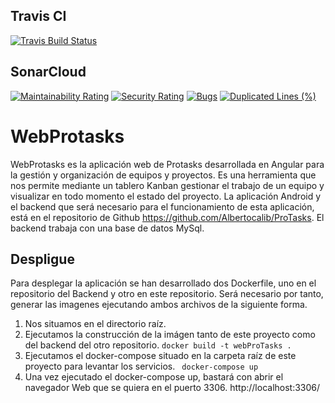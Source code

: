 ## Travis CI
[![Travis Build Status](https://app.travis-ci.com/Albertocalib/WebProtasks.svg?branch=master)](https://app.travis-ci.com/Albertocalib/WebProtasks)
## SonarCloud
[![Maintainability Rating](https://sonarcloud.io/api/project_badges/measure?project=Albertocalib_WebProtasks&metric=sqale_rating)](https://sonarcloud.io/summary/new_code?id=Albertocalib_WebProtasks)
[![Security Rating](https://sonarcloud.io/api/project_badges/measure?project=Albertocalib_WebProtasks&metric=security_rating)](https://sonarcloud.io/summary/new_code?id=Albertocalib_WebProtasks)
[![Bugs](https://sonarcloud.io/api/project_badges/measure?project=Albertocalib_WebProtasks&metric=bugs)](https://sonarcloud.io/summary/new_code?id=Albertocalib_WebProtasks)
[![Duplicated Lines (%)](https://sonarcloud.io/api/project_badges/measure?project=Albertocalib_WebProtasks&metric=duplicated_lines_density)](https://sonarcloud.io/summary/new_code?id=Albertocalib_WebProtasks)
# WebProtasks
WebProtasks es la aplicación web de Protasks desarrollada en Angular para la gestión y organización de equipos y proyectos. Es una herramienta que nos permite mediante un tablero Kanban gestionar el trabajo de un equipo y visualizar en todo momento el estado del proyecto. La aplicación Android y el backend que será necesario para el funcionamiento de esta aplicación, está en el repositorio de Github https://github.com/Albertocalib/ProTasks. El backend trabaja con una base de datos MySql.

## Despligue
Para desplegar la aplicación se han desarrollado dos Dockerfile, uno en el repositorio del Backend y otro en este repositorio. Será necesario por tanto, generar las imagenes ejecutando ambos archivos de la siguiente forma.
  1. Nos situamos en el directorio raíz.
  2. Ejecutamos la construcción de la imágen tanto de este proyecto como del backend del otro repositorio.
     `docker build -t webProTasks .`
  3. Ejecutamos el docker-compose situado en la carpeta raíz de este proyecto para levantar los servicios.
     ` docker-compose up`
  4. Una vez ejecutado el docker-compose up, bastará con abrir el navegador Web que se quiera en el puerto 3306. http://localhost:3306/
     



